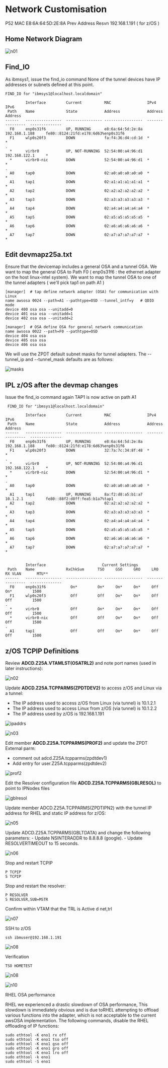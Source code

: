 # Network Customisation

P52 MAC
E8:6A:64:5D:2E:8A
Prev Address Resvn 192.168.1.191 ( for z/OS )

## Home Network Diagram

![n01](images/network01.png)

## Find_IO

As ibmsys1, issue the find_io command
None of the tunnel devices have IP addresses or subnets defined at this point.


```  
FIND_IO for "ibmsys1@localhost.localdomain" 

         Interface         Current          MAC                IPv4              IPv6           
 Path    Name              State            Address            Address           Address        
------   ----------------  ---------------- -----------------  ----------------  -------------- 
  F0     enp0s31f6         UP, RUNNING      e8:6a:64:5d:2e:8a  192.168.1.188     fe80::8124:21fd:e178:6d63%enp0s31f6  
  F1     wlp0s20f3         DOWN             fa:f4:36:d4:cd:1d  *                 *               
. 
  *      virbr0            UP, NOT-RUNNING  52:54:00:a4:96:d1  192.168.122.1     *               
  *      virbr0-nic        DOWN             52:54:00:a4:96:d1  *                 *               
. 
  A0     tap0              DOWN             02:a0:a0:a0:a0:a0  *                 *               
  A1     tap1              DOWN             02:a1:a1:a1:a1:a1  *                 *               
  A2     tap2              DOWN             02:a2:a2:a2:a2:a2  *                 *               
  A3     tap3              DOWN             02:a3:a3:a3:a3:a3  *                 *               
  A4     tap4              DOWN             02:a4:a4:a4:a4:a4  *                 *               
  A5     tap5              DOWN             02:a5:a5:a5:a5:a5  *                 *               
  A6     tap6              DOWN             02:a6:a6:a6:a6:a6  *                 *               
  A7     tap7              DOWN             02:a7:a7:a7:a7:a7  *                 *
```  
  
## Edit devmapz25a.txt

Ensure that the devicemap includes a general OSA and a tunnel OSA.
We want to map the general OSA to Path F0 ( enp0s31f6 : the ethernet adapter on the host linux-intel system).
We want to map the tunnel OSA to one of the tunnel adapters ( we'll pick tap1 on path A1 )
```
[manager]  # tap define network adapter (OSA) for communication with Linux
name awsosa 0024 --path=A1 --pathtype=OSD --tunnel_intf=y   # QDIO mode
device 400 osa osa --unitadd=0
device 401 osa osa --unitadd=1
device 402 osa osa --unitadd=2

[manager]  # OSA define OSA for general network communication
name awsosa 0022 --path=F0 --pathtype=OSD
device 404 osa osa
device 405 osa osa
device 406 osa osa
```

We will use the ZPDT default subnet masks for tunnel adapters.
The --tunnel_ip and --tunnel_mask defaults are as follows: 

![masks](images/masks.jpg)


## IPL z/OS after the devmap changes

Issue the find_io command again
TAP1 is now active on path A1

```
 FIND_IO for "ibmsys1@localhost.localdomain"

         Interface         Current          MAC                IPv4              IPv6
 Path    Name              State            Address            Address           Address
------   ----------------  ---------------- -----------------  ----------------  --------------
  F0     enp0s31f6         UP, RUNNING      e8:6a:64:5d:2e:8a  192.168.1.188     fe80::8124:21fd:e178:6d63%enp0s31f6
  F1     wlp0s20f3         DOWN             32:7a:7c:34:8f:48  *                 *
.
  *      virbr0            UP, NOT-RUNNING  52:54:00:a4:96:d1  192.168.122.1     *
  *      virbr0-nic        DOWN             52:54:00:a4:96:d1  *                 *
.
  A0     tap0              DOWN             02:a0:a0:a0:a0:a0  *                 *
  A1     tap1              UP, RUNNING      8a:f2:d8:a5:b1:a7  10.1.2.1          fe80::88f2:d8ff:fea5:b1a7%tap1
  A2     tap2              DOWN             02:a2:a2:a2:a2:a2  *                 *
  A3     tap3              DOWN             02:a3:a3:a3:a3:a3  *                 *
  A4     tap4              DOWN             02:a4:a4:a4:a4:a4  *                 *
  A5     tap5              DOWN             02:a5:a5:a5:a5:a5  *                 *
  A6     tap6              DOWN             02:a6:a6:a6:a6:a6  *                 *
  A7     tap7              DOWN             02:a7:a7:a7:a7:a7  *                 *


         Interface                         Current Settings
 Path    Name              RxChkSum      TSO     GSO     GRO     LRO    RX VLAN       MTU**
------   ----------------  ---------------- -----------------  ----------------  --------------
  F0     enp0s31f6           On*         On*     On*     On*     Off      On*         1500
  F1     wlp0s20f3           Off         Off     On*     On*     Off      Off         1500
.
  *      virbr0              Off         On*     On*     On*     Off      Off         1500
  *      virbr0-nic          Off         Off     On*     On*     Off      Off         1500
.
  A1     tap1                Off         Off     On*     On*     Off      Off         1500
```

## z/OS TCPIP Definitions

Review **ADCD.Z25A.VTAMLST(OSATRL2)** and note port names (used in later instructions):

![n02](images/network02.png)

Update **ADCD.Z25A.TCPPARMS(ZPDTDEV2)** to access z/OS and Linux via a tunnel:
- The IP address used to access z/OS from Linux (via tunnel) is 10.1.2.1
- The IP address used to access Linux from z/OS (via tunnel) is 10.1.2.2
- The IP address used by z/OS is 192.168.1.191

![ipaddrs](images/ip_addresses.jpg)

![n03](images/network03.png)

Edit member **ADCD.Z25A.TCPPARMS(PROF2)** and update the ZPDT External parm:
- comment out adcd.Z25A.tcpparms(zpdtdev1)
- Add entry for user.Z25A.tcpparms(zpdtdev2)

![prof2](images/prof2.png)

Edit the Resolver configuration file **ADCD.Z25A.TCPPARMS(GBLRESOL)** to point to IPNodes files

![gblresol](images/gblresol.png)

Update member ADCD.Z25A.TCPPARMS(ZPDTIPN2) with the tunnel IP address for RHEL and static IP address for z/OS:       

![n05](images/network05.png)

Update ADCD.Z25A.TCPPARMS(GBLTDATA)  and change the following parameters:
	- Update NSINTERADDR to  8.8.8.8 (google).
	- Update RESOLVERTIMEOUT to 15 seconds.

![n06](images/network06.png)

Stop and restart TCPIP
```
P TCPIP
S TCPIP
```

Stop and restart the resolver:
```
P RESOLVER
S RESOLVER,SUB=MSTR
```

Confirm within VTAM that the TRL is Active
d net,trl

![n07](images/network07.png)

SSH to z/OS

```
ssh ibmuser@192.168.1.191 
```

![n08](images/network08.png)

Verification


```
TSO HOMETEST
```

![n08](images/network09.png)


![n10](images/network10.png)


RHEL OSA performance 

RHEL we experienced a drastic slowdown of OSA performance, This slowdown is immediately obvious and is due toRHEL attempting to offload various functions into the adapter, which is not acceptable to the current awsOSA implementation. The following commands, disable the RHEL offloading of IP functions:
```
sudo ethtool -K eno1 rx off
sudo ethtool -K eno1 tso off
sudo ethtool -K eno1 gso off
sudo ethtool -K eno1 gro off
sudo ethtool -K eno1 lro off
sudo ethtool -k eno1
sudo ethtool -S eno1
```
